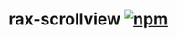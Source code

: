 # rax-scrollview [![npm](https://img.shields.io/npm/v/rax-scrollview.svg)](https://www.npmjs.com/package/rax-scrollview)
